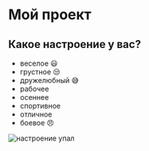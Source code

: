 # Мой проект

## Какое настроение у вас?
* веселое :smiley:
* грустное :unamused:
* дружелюбный :sweat_smile:
* рабочее
* осеннее
* спортивное
* отличное 
* боевое :angry:

![настроение упал](https://i.pinimg.com/564x/b7/88/df/b788df7017789eb1160c1c33ce2cbd66.jpg)